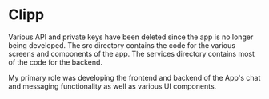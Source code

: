 # Clipp

Various API and private keys have been deleted since the app is no longer being developed. The src directory contains the code for the various screens and components of the app. The services directory contains most of the code for the backend.

My primary role was developing the frontend and backend of the App's chat and messaging functionality as well as various UI components.
